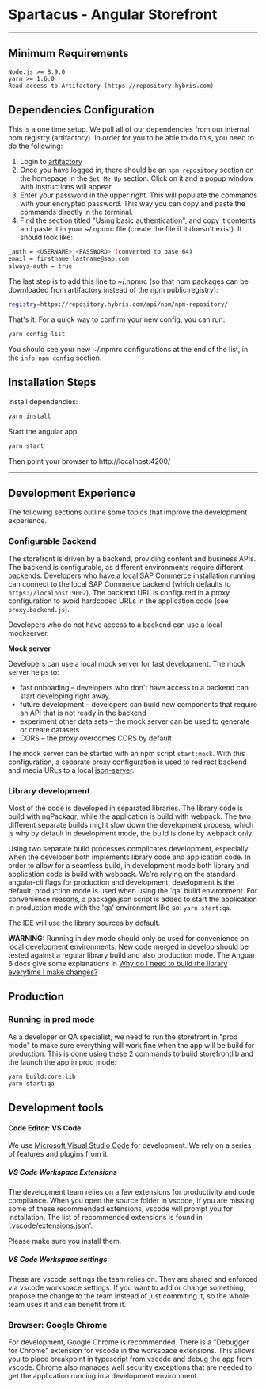 # Spartacus - Angular Storefront

---

## Minimum Requirements

```
Node.js >= 8.9.0
yarn >= 1.6.0
Read access to Artifactory (https://repository.hybris.com)
```

## Dependencies Configuration

This is a one time setup. We pull all of our dependencies from our internal npm registry (artifactory). In order for you to be able to do this, you need to do the following:

1.  Login to [artifactory](https://repository.hybris.com/webapp/#/login)
2.  Once you have logged in, there should be an `npm repository` section on the homepage in the `Set Me Up` section. Click on it and a popup window with instructions will appear.
3.  Enter your password in the upper right. This will populate the commands with your encrypted password. This way you can copy and paste the commands directly in the terminal.
4.  Find the section titled "Using basic authentication", and copy it contents and paste it in your ~/.npmrc file (create the file if it doesn't exist). It should look like:

```bash
_auth = <USERNAME>:<PASSWORD> (converted to base 64)
email = firstname.lastname@sap.com
always-auth = true
```

The last step is to add this line to ~/.npmrc (so that npm packages can be downloaded from artifactory instead of the npm public registry):

```bash
registry=https://repository.hybris.com/api/npm/npm-repository/
```

That's it. For a quick way to confirm your new config, you can run:

```bash
yarn config list
```

You should see your new ~/.npmrc configurations at the end of the list, in the `info npm config` section.

## Installation Steps

Install dependencies:

```bash
yarn install
```

Start the angular app.

```bash
yarn start
```

Then point your browser to http://localhost:4200/

---

## Development Experience

The following sections outline some topics that improve the development experience.

### Configurable Backend

The storefront is driven by a backend, providing content and business APIs. The backend is configurable, as different environments require different backends.
Developers who have a local SAP Commerce installation running can connect to the local SAP Commerce backend (which defaults to `https://localhost:9002`). The backend URL is configured in a proxy configuration to avoid hardcoded URLs in the application code (see `proxy.backend.js`).

Developers who do not have access to a backend can use a local mockserver.

**Mock server**

Developers can use a local mock server for fast development. The mock server helps to:

- fast onboading – developers who don't have access to a backend can start developing right away.
- future development – developers can build new components that require an API that is not ready in the backend
- experiment other data sets – the mock server can be used to generate or create datasets
- CORS – the proxy overcomes CORS by default

The mock server can be started with an npm script `start:mock`. With this configuration, a separate proxy configuration is used to redirect backend and media URLs to a local [json-server](https://github.com/typicode/json-serve).

### Library development

Most of the code is developed in separated libraries. The library code is build with ngPackagr, while the application is build with webpack. The two different separate builds might slow down the development process, which is why by default in development mode, the build is done by webpack only.

Using two separate build processes complicates development, especially when the developer both implements library code and application code. In order to allow for a seamless build, in development mode both library and application code is build with webpack. We're relying on the standard angular-cli flags for production and development; development is the default, production mode is used when using the 'qa' build environment.
For convenience reasons, a package.json script is added to start the application in production mode with the 'qa' environment like so: `yarn start:qa`.

The IDE will use the library sources by default.

**WARNING:** Running in dev mode should only be used for convenience on local development environments. New code merged in develop should be tested against a regular library build and also production mode. The Anguar 6 docs give some explanations in [Why do I need to build the library everytime I make changes?](https://github.com/angular/angular-cli/wiki/stories-create-library#why-do-i-need-to-build-the-library-everytime-i-make-changes)

## Production

### Running in prod mode

As a developer or QA specialist, we need to run the storefront in "prod mode" to make sure everything will work fine when the app will be build for production. This is done using these 2 commands to build storefrontlib and the launch the app in prod mode:

```
yarn build:core:lib
yarn start:qa
```

## Development tools

#### Code Editor: VS Code

We use [Microsoft Visual Studio Code](https://code.visualstudio.com) for development. We rely on a series of features and plugins from it.

##### VS Code Workspace Extensions

The development team relies on a few extensions for productivity and code compliance. When you open the source folder in vscode, if you are missing some of these recommended extensions, vscode will prompt you for installation. The list of recommended extensions is found in '.vscode/extensions.json'.

Please make sure you install them.

##### VS Code Workspace settings

These are vscode settings the team relies on. They are shared and enforced via vscode workspace settings. If you want to add or change something, propose the change to the team instead of just commiting it, so the whole team uses it and can benefit from it.

### Browser: Google Chrome

For development, Google Chrome is recommended. There is a "Debugger for Chrome" extension for vscode in the workspace extensions. This allows you to place breakpoint in typescript from vscode and debug the app from vscode.
Chrome also manages well security exceptions that are needed to get the application running in a development environment.
